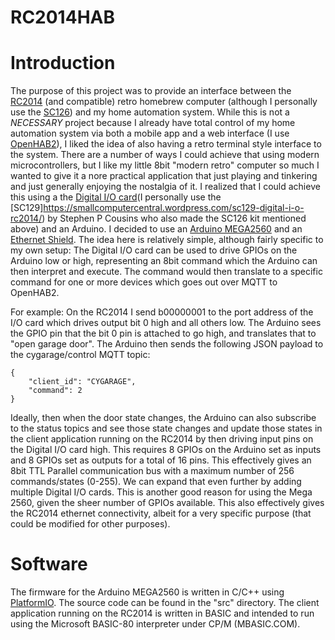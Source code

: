 # RC2014HAB

# Introduction
The purpose of this project was to provide an interface between the [RC2014](https://rc2014.co.uk/) (and compatible) retro homebrew computer (although I personally use the [SC126](https://smallcomputercentral.wordpress.com/sc126-z180-motherboard-rc2014/)) and my home automation system.  While this is not a *NECESSARY* project because I already have total control of my home automation system via both a mobile app and a web interface (I use [OpenHAB2](https://www.openhab.org/)), I liked the idea of also having a retro terminal style interface to the system.  There are a number of ways I could achieve that using modern microcontrollers, but I like my little 8bit "modern retro" computer so much I wanted to give it a nore practical application that just playing and tinkering and just generally enjoying the nostalgia of it.  I realized that I could achieve this using a the [Digital I/O card](https://rc2014.co.uk/modules/digital-io/)(I personally use the [SC129]https://smallcomputercentral.wordpress.com/sc129-digital-i-o-rc2014/) by Stephen P Cousins who also made the SC126 kit mentioned above) and an Arduino.  I decided to use an [Arduino MEGA2560](https://store.arduino.cc/usa/mega-2560-r3) and an [Ethernet Shield](https://store.arduino.cc/usa/arduino-ethernet-shield-2). The idea here is relatively simple, although fairly specific to my own setup: The Digital I/O card can be used to drive GPIOs on the Arduino low or high, representing an 8bit command which the Arduino can then interpret and execute. The command would then translate to a specific command for one or more devices which goes out over MQTT to OpenHAB2.

For example: On the RC2014 I send b00000001 to the port address of the I/O card which drives output bit 0 high and all others low. The Arduino sees the GPIO pin that the bit 0 pin is attached to go high, and translates that to "open garage door". The Arduino then sends the following JSON payload to the cygarage/control MQTT topic:

```pre
{
	"client_id": "CYGARAGE",
	"command": 2
}
```

Ideally, then when the door state changes, the Arduino can also subscribe to the status topics and see those state changes and update those states in the client application running on the RC2014 by then driving input pins on the Digital I/O card high.  This requires 8 GPIOs on the Arduino set as inputs and 8 GPIOs set as outputs for a total of 16 pins. This effectively gives an 8bit TTL Parallel communication bus with a maximum number of 256 commands/states (0-255).  We can expand that even further by adding multiple Digital I/O cards. This is another good reason for using the Mega 2560, given the sheer number of GPIOs available.  This also effectively gives the RC2014 ethernet connectivity, albeit for a very specific purpose (that could be modified for other purposes).

# Software

The firmware for the Arduino MEGA2560 is written in C/C++ using [PlatformIO](https://platformio.org/). The source code can be found in the "src" directory.  The client application running on the RC2014 is written in BASIC and intended to run using the Microsoft BASIC-80 interpreter under CP/M (MBASIC.COM).